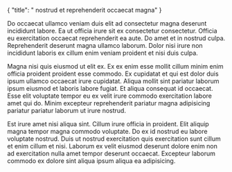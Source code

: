 {
  "title": " nostrud et reprehenderit occaecat magna"
}

Do occaecat ullamco veniam duis elit ad consectetur magna deserunt incididunt labore. Ea ut officia irure sit ex consectetur consectetur. Officia eu exercitation occaecat reprehenderit ea aute. Do amet et in nostrud culpa. Reprehenderit deserunt magna ullamco laborum. Dolor nisi irure non incididunt laboris ex cillum enim veniam proident et nisi duis culpa.

Magna nisi quis eiusmod ut elit ex. Ex ex enim esse mollit cillum minim enim officia proident proident esse commodo. Ex cupidatat et qui est dolor duis ipsum ullamco occaecat irure cupidatat. Aliqua mollit sint pariatur laborum ipsum eiusmod et laboris labore fugiat. Et aliqua consequat id occaecat. Esse elit voluptate tempor eu ex velit irure commodo exercitation labore amet qui do. Minim excepteur reprehenderit pariatur magna adipisicing pariatur pariatur laborum ut irure nostrud.

Est irure amet nisi aliqua sint. Cillum irure officia in proident. Elit aliquip magna tempor magna commodo voluptate. Do ex id nostrud eu labore voluptate nostrud. Duis ut nostrud exercitation quis exercitation sunt cillum et enim cillum et nisi. Laborum ex velit eiusmod deserunt dolore enim non ad exercitation nulla amet tempor deserunt occaecat. Excepteur laborum commodo ex dolore sint aliqua ipsum aliqua ea adipisicing.